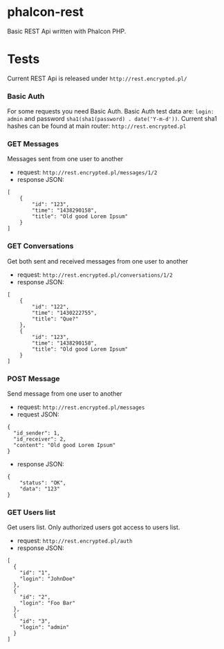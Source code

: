 # phalcon-rest
Basic REST Api written with Phalcon PHP.

# Tests
Current REST Api is released under ```http://rest.encrypted.pl/```

### Basic Auth
For some requests you need Basic Auth. Basic Auth test data are: ```login: admin``` and password ```sha1(sha1(password) . date('Y-m-d'))```. Current sha1 hashes can be found at main router: ```http://rest.encrypted.pl```


### GET Messages
Messages sent from one user to another
- request: ```http://rest.encrypted.pl/messages/1/2```
- response JSON:
```
[
    {
        "id": "123",
        "time": "1438290158",
        "title": "Old good Lorem Ipsum"
    }
]
```

### GET Conversations
Get both sent and received messages from one user to another 
- request: ```http://rest.encrypted.pl/conversations/1/2```
- response JSON:
```
[
    {
        "id": "122",
        "time": "1430222755",
        "title": "Que?"
    },
    {
        "id": "123",
        "time": "1438290158",
        "title": "Old good Lorem Ipsum"
    }
]
```

### POST Message
Send message from one user to another
- request: ```http://rest.encrypted.pl/messages```
- request JSON:
```
{
  "id_sender": 1,
  "id_receiver": 2,
  "content": "Old good Lorem Ipsum"
}
```
- response JSON:
```
{
    "status": "OK",
    "data": "123"
}
```

### GET Users list
Get users list. Only authorized users got access to users list.
- request: ```http://rest.encrypted.pl/auth```
- response JSON:
```
[
  {
    "id": "1",
    "login": "JohnDoe"
  },
  {
    "id": "2",
    "login": "Foo Bar"
  },
  {
    "id": "3",
    "login": "admin"
  }
]
```